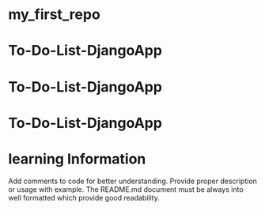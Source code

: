 # my_first_repo
# To-Do-List-DjangoApp
# To-Do-List-DjangoApp
# To-Do-List-DjangoApp
# learning Information
Add comments to code for better understanding.
Provide proper description or usage with example.
The README.md document must be always into well formatted which provide good readability.